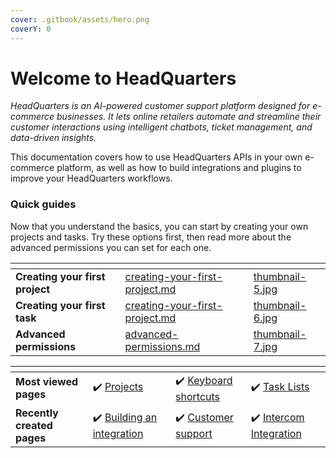 ```yaml
---
cover: .gitbook/assets/hero.png
coverY: 0
---
```


# Welcome to HeadQuarters

_HeadQuarters is an AI-powered customer support platform designed for e-commerce businesses. It lets online retailers automate and streamline their customer interactions using intelligent chatbots, ticket management, and data-driven insights._

This documentation covers how to use HeadQuarters APIs in your own e-commerce platform, as well as how to build integrations and plugins to improve your HeadQuarters workflows.

### Quick guides

Now that you understand the basics, you can start by creating your own projects and tasks. Try these options first, then read more about the advanced permissions you can set for each one.

<table data-view="cards" data-full-width="false"><thead><tr><th></th><th data-hidden data-card-target data-type="content-ref"></th><th data-hidden data-card-cover data-type="files"></th></tr></thead><tbody><tr><td><strong>Creating your first project</strong></td><td><a href="guides/creating-your-first-project.md">creating-your-first-project.md</a></td><td><a href=".gitbook/assets/thumbnail-5.jpg">thumbnail-5.jpg</a></td></tr><tr><td><strong>Creating your first task</strong></td><td><a href="guides/creating-your-first-project.md">creating-your-first-project.md</a></td><td><a href=".gitbook/assets/thumbnail-6.jpg">thumbnail-6.jpg</a></td></tr><tr><td><strong>Advanced permissions</strong></td><td><a href="guides/advanced-permissions.md">advanced-permissions.md</a></td><td><a href=".gitbook/assets/thumbnail-7.jpg">thumbnail-7.jpg</a></td></tr></tbody></table>

<table data-card-size="large" data-view="cards"><thead><tr><th></th><th></th><th></th><th></th></tr></thead><tbody><tr><td><strong>Most viewed pages</strong></td><td>✔️ <a href="fundamentals/projects.md">Projects</a></td><td>✔️ <a href="extras/keyboard-shortcuts.md">Keyboard shortcuts</a></td><td>✔️ <a href="fundamentals/task-lists.md">Task Lists</a></td></tr><tr><td><strong>Recently created pages</strong></td><td>✔️ <a href="use-cases/for-engineers/building-an-integration.md">Building an integration</a></td><td>✔️ <a href="use-cases/for-support/customer-support.md">Customer support</a></td><td>✔️ <a href="use-cases/for-support/intercom-integration.md">Intercom Integration</a></td></tr></tbody></table>
